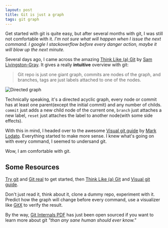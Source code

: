 ```yaml
---
layout: post
title: Git is just a graph
tags: git graph
---
```


Get started with git is quite easy, but after several months with git,
I was still not comfortable with it. _I'm not sure what will happen
when I issue the next command. I google I stackoverflow before every
danger action, maybe it will blow up the next minute._

Several days ago, I came across the amazing
[Think Like (a) Git](http://think-like-a-git.net/) by
[Sam Livingston-Gray](https://twitter.com/geeksam). It gives a really
**intuitive** overview with git:

> Git repo is just one giant graph, commits are nodes of the graph,
> and branches, tags are just labels attached to one of the nodes.

![Directed graph](http://think-like-a-git.net/assets/images2/reachability-example.png)

Technically speaking, it's a directed acyclic graph, every node or
commit has at least one parent(except the initial commit) and any
number of childs. `commit` just adds a new child node of the current
one, `branch` just attaches a new label, `reset` just attaches the
label to another node(with some side effects).

With this in mind, I headed over to the awesome
[Visual git guide](marklodato.github.io/visual-git-guide/) by
[Mark Lodato](http://marklodato.github.io/). Everything started to
make more sense. I knew what's going on with every command, I seemed
to undersand git.

Wow, I am comfortable with git.

## Some Resources

[Try git](http://try.github.io) and
[Git real](https://www.codeschool.com/courses/git-real)
to get started, then
[Think Like (a) Git](http://think-like-a-git.net/) and
[Visual git guide](marklodato.github.io/visual-git-guide/).

Don't just read it, think about it, clone a dummy repo, experiment
with it. Predict how the graph will change before every command, use a
visualizer like [GitX](http://gitx.frim.nl) to verify the result.

By the way, [Git Internals
PDF](https://github.com/pluralsight/git-internals-pdf/releases)
has just been open sourced if you want to learn more about git
_"than any sane human should ever know."_
